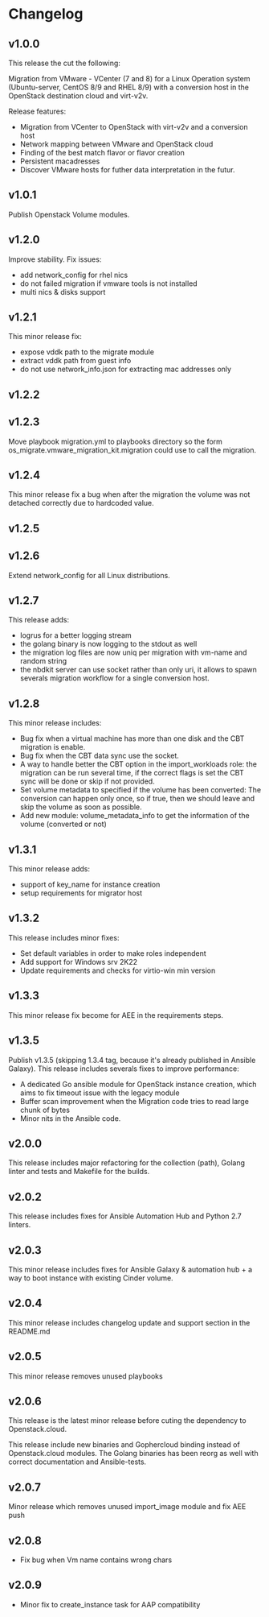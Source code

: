# Changelog

## v1.0.0

This release the cut the following:

Migration from VMware - VCenter (7 and 8) for a Linux Operation system (Ubuntu-server, CentOS 8/9 and RHEL 8/9) with a conversion host in the OpenStack destination cloud and virt-v2v.

Release features:

- Migration from VCenter to OpenStack with virt-v2v and a conversion host
- Network mapping between VMware and OpenStack cloud
- Finding of the best match flavor or flavor creation
- Persistent macadresses
- Discover VMware hosts for futher data interpretation in the futur.

## v1.0.1

Publish Openstack Volume modules.

## v1.2.0

Improve stability.
Fix issues:

- add network_config for rhel nics
- do not failed migration if vmware tools is not installed
- multi nics & disks support

## v1.2.1

This minor release fix:

- expose vddk path to the migrate module
- extract vddk path from guest info
- do not use network_info.json for extracting mac addresses only

## v1.2.2

## v1.2.3

Move playbook migration.yml to playbooks directory so the form os_migrate.vmware_migration_kit.migration could use to call the migration.

## v1.2.4

This minor release fix a bug when after the migration the volume was not detached correctly due to hardcoded value.

## v1.2.5

## v1.2.6

Extend network_config for all Linux distributions.

## v1.2.7

This release adds:

- logrus for a better logging stream
- the golang binary is now logging to the stdout as well
- the migration log files are now uniq per migration with vm-name and random string
- the nbdkit server can use socket rather than only uri, it allows to spawn severals migration workflow for a single conversion host.

## v1.2.8

This minor release includes:

- Bug fix when a virtual machine has more than one disk and the CBT migration is enable.
- Bug fix when the CBT data sync use the socket.
- A way to handle better the CBT option in the import_workloads role: the migration can be run several time, if the correct flags is set the CBT sync will be done or skip if not provided.
- Set volume metadata to specified if the volume has been converted: The conversion can happen only once, so if true, then we should leave and skip the volume as soon as possible.
- Add new module: volume_metadata_info to get the information of the volume (converted or not)

## v1.3.1

This minor release adds:

- support of key_name for instance creation
- setup requirements for migrator host

## v1.3.2

This release includes minor fixes:

- Set default variables in order to make roles independent
- Add support for Windows srv 2K22
- Update requirements and checks for virtio-win min version

## v1.3.3

This minor release fix become for AEE in the requirements steps.

## v1.3.5

Publish v1.3.5 (skipping 1.3.4 tag, because it's already published in Ansible Galaxy).
This release includes severals fixes to improve performance:

- A dedicated Go ansible module for OpenStack instance creation, which aims to fix timeout issue with the legacy module
- Buffer scan improvement when the Migration code tries to read large chunk of bytes
- Minor nits in the Ansible code.

## v2.0.0

This release includes major refactoring for the collection (path), Golang linter and tests and Makefile for the builds.

## v2.0.2

This release includes fixes for Ansible Automation Hub and Python 2.7 linters.

## v2.0.3

This minor release includes fixes for Ansible Galaxy & automation hub + a way to boot instance with existing Cinder volume.

## v2.0.4

This minor release includes changelog update and support section in the README.md

## v2.0.5

This minor release removes unused playbooks

## v2.0.6

This release is the latest minor release before cuting the dependency to Openstack.cloud.

This release include new binaries and Gophercloud binding instead of Openstack.cloud modules.
The Golang binaries has been reorg as well with correct documentation and Ansible-tests.

## v2.0.7

Minor release which removes unused import_image module and fix AEE push

## v2.0.8

- Fix bug when Vm name contains wrong chars

## v2.0.9

- Minor fix to create_instance task for AAP compatibility
